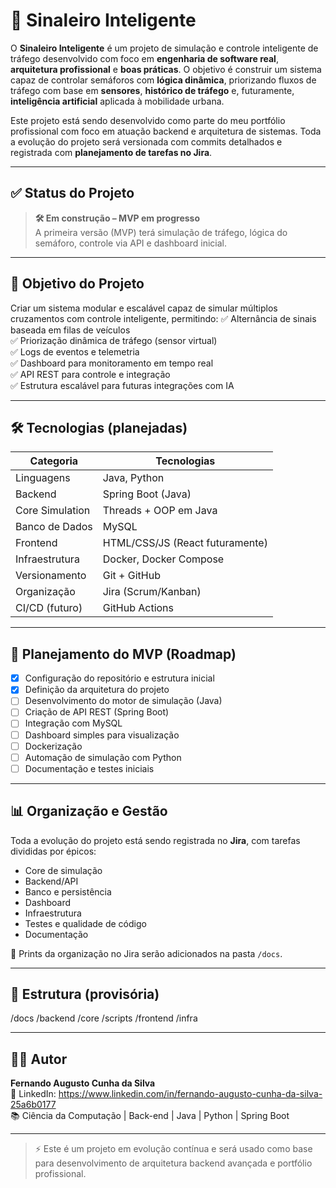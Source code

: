 # 🚦 Sinaleiro Inteligente

O **Sinaleiro Inteligente** é um projeto de simulação e controle inteligente de tráfego desenvolvido com foco em **engenharia de software real**, **arquitetura profissional** e **boas práticas**. O objetivo é construir um sistema capaz de controlar semáforos com **lógica dinâmica**, priorizando fluxos de tráfego com base em **sensores**, **histórico de tráfego** e, futuramente, **inteligência artificial** aplicada à mobilidade urbana.

Este projeto está sendo desenvolvido como parte do meu portfólio profissional com foco em atuação backend e arquitetura de sistemas. Toda a evolução do projeto será versionada com commits detalhados e registrada com **planejamento de tarefas no Jira**.

---

## ✅ Status do Projeto

> **🛠️ Em construção – MVP em progresso**  
> A primeira versão (MVP) terá simulação de tráfego, lógica do semáforo, controle via API e dashboard inicial.

---

## 🎯 Objetivo do Projeto

Criar um sistema modular e escalável capaz de simular múltiplos cruzamentos com controle inteligente, permitindo:
✅ Alternância de sinais baseada em filas de veículos  
✅ Priorização dinâmica de tráfego (sensor virtual)  
✅ Logs de eventos e telemetria  
✅ Dashboard para monitoramento em tempo real  
✅ API REST para controle e integração  
✅ Estrutura escalável para futuras integrações com IA

---

## 🛠️ Tecnologias (planejadas)

| Categoria | Tecnologias |
|-----------|-------------|
| Linguagens | Java, Python |
| Backend | Spring Boot (Java) |
| Core Simulation | Threads + OOP em Java |
| Banco de Dados | MySQL |
| Frontend | HTML/CSS/JS (React futuramente) |
| Infraestrutura | Docker, Docker Compose |
| Versionamento | Git + GitHub |
| Organização | Jira (Scrum/Kanban) |
| CI/CD (futuro) | GitHub Actions |

---

## 📌 Planejamento do MVP (Roadmap)

- [X] Configuração do repositório e estrutura inicial
- [X] Definição da arquitetura do projeto
- [ ] Desenvolvimento do motor de simulação (Java)
- [ ] Criação de API REST (Spring Boot)
- [ ] Integração com MySQL
- [ ] Dashboard simples para visualização
- [ ] Dockerização
- [ ] Automação de simulação com Python
- [ ] Documentação e testes iniciais

---

## 📊 Organização e Gestão

Toda a evolução do projeto está sendo registrada no **Jira**, com tarefas divididas por épicos:

- Core de simulação
- Backend/API
- Banco e persistência
- Dashboard
- Infraestrutura
- Testes e qualidade de código
- Documentação

📎 Prints da organização no Jira serão adicionados na pasta `/docs`.

---

## 📂 Estrutura (provisória)
/docs
/backend
/core
/scripts
/frontend
/infra



---

## 👨‍💻 Autor

**Fernando Augusto Cunha da Silva**  
🔗 LinkedIn: https://www.linkedin.com/in/fernando-augusto-cunha-da-silva-25a6b0177  
📚 Ciência da Computação | Back-end | Java | Python | Spring Boot  

---

> ⚡ Este é um projeto em evolução contínua e será usado como base para desenvolvimento de arquitetura backend avançada e portfólio profissional.


